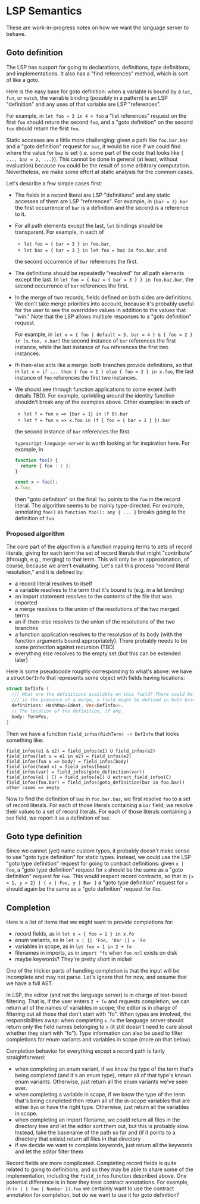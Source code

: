 # LSP Semantics

These are work-in-progress notes on how we want the language server to behave.

## Goto definition

The LSP has support for going to declarations, definitions, type definitions, and implementations. It
also has a "find references" method, which is sort of like a goto.

Here is the easy base for goto definition: when a variable is bound by a
`let`, `fun`, or `match`, the variable binding (possibly in a pattern) is an LSP
"definition" and any uses of that variable are LSP "references".

For example, in `let foo = 3 in 4 + foo` a "list references" request on the
first `foo` should return the second `foo`, and a "goto definition" on the
second `foo` should return the first `foo`.

Static accesses are a little more challenging: given a path like `foo.bar.baz`
and a "goto definition" request for `baz`, it would be nice if we could find
where the value for `baz` is set (i.e. some part of the code that looks like
`{ ..., baz = 2, ...}`). This cannot be done in general (at least, without
evaluation) because `foo` could be the result of some arbitrary computation.
Nevertheless, we make some effort at static analysis for the common cases.

Let's describe a few simple cases first:

- The fields in a record literal
  are LSP "definitions" and any static accesses of them are LSP "references".
  For example, in `{bar = 3}.bar` the first occurrence of `bar` is
  a definition and the second is a reference to it.

- For all path elements except the last, `let` bindings should be transparent.
  For example, in each of

    - `let foo = { bar = 3 } in foo.bar`,
    - `let baz = { bar = 3 } in let foo = baz in foo.bar`, and

  the second occurrence of `bar` references the first.

- The definitions should be repeatedly "resolved" for all path elements
  except the last.
  In `let foo = { baz = { bar = 3 } } in foo.baz.bar`, the second occurrence
  of `bar` references the first.

- In the merge of two records, fields defined on both sides are definitions.
  We don't take merge priorities into account, because it's probably useful for the user to
  see the overridden values in addition to the values that "win." Note that the LSP allows
  multiple responses to a "goto definition" request.

  For example, in `let x = { foo | default = 3, bar = 4 } & { foo = 2 } in [x.foo, x.bar]`
  the second instance of `bar` references the first instance, while the last instance of `foo`
  references the first two instances.

- If-then-else acts like a merge: both branches provide definitions, so that
  in `let x = if ... then { foo = 1 } else { foo = 2 } in x.foo`, the last instance of `foo`
  references the first two instances.

- We should see through function applications to some extent (with details TBD).
  For example, sprinkling around the identity function shouldn't break any of the examples
  above. Other examples: in each of

   - `let f = fun x => {bar = 1} in (f 0).bar`
   - `let f = fun x => x.foo in (f { foo = { bar = 1 } }).bar`

  the second instance of `bar` references the first.

  `typescript-language-server` is worth looking at for inspiration here.
  For example, in

  ```typescript
  function foo() {
    return { foo : 1 };
  }

  const x = foo();
  x.foo;
  ```
  then "goto definition" on the final `foo` points to the `foo` in the record literal.
  The algorithm seems to be mainly type-directed. For example, annotating `foo()`
  as `function foo(): any { ... }` breaks going to the definition of `foo`

### Proposed algorithm

The core part of the algorithm is a function mapping terms to sets of
record literals, giving for each term the set of record literals that might
"contribute" (through, e.g., merging) to that term. This will only be an
approximation, of course, because we aren't evaluating. Let's call this process
"record literal resolution," and it is defined by:

- a record literal resolves to itself
- a variable resolves to the term that it's bound to (e.g. in a let binding)
- an import statement resolves to the contents of the file that was imported
- a merge resolves to the union of the resolutions of the two merged terms
- an if-then-else resolves to the union of the resolutions of the two branches
- a function application resolves to the resolution of its body (with the
  function arguments bound appropriately). There probably needs to be some
  protection against recursion (TBD)
- everything else resolves to the empty set (but this can be extended later)

Here is some pseudocode roughly corresponding to what's above: we have
a struct `DefInfo` that represents some object with fields having locations:

```rust
struct DefInfo {
  /// What are the definitions available on this field? There could be many:
  /// in the presence of a merge, a field might be defined in both branches.
  definitions: HashMap<Ident, Vec<DefInfo>>,
  // The location of the definition, if any.
  body: TermPos,
}
```

Then we have a function `field_infos(RichTerm) -> DefInfo` that looks something like:

```text
field_infos(e1 & e2) = field_infos(e1) U field_infos(e2)
field_infos(let x = e1 in e2) = field_infos(e2)
field_infos(fun x => body) = field_infos(body)
field_infos(head x) = field_infos(head)
field_infos(var) = field_infos(goto_definition(var))
field_infos(e1 | C) = field_infos(e1) U extract_field_infos(C)
field_infos(foo.bar) = field_infos(goto_definition(bar in foo.bar))
other cases => empty
```

Now to find the definition of `baz` in `foo.bar.baz`, we first resolve `foo`
to a set of record literals. For each of those literals containing a `bar` field,
we resolve their values to a set of record literals. For each of those literals
containing a `baz` field, we report it as a definition of `baz`.

## Goto type definition

Since we cannot (yet) name custom types, it probably doesn't make sense to use "goto type definition"
for static types. Instead, we could use the LSP "goto type definition" request for going
to contract definitions: given `x | Foo`, a "goto type definition" request for `x` should be the same
as a "goto definition" request for `Foo`. This would respect record contracts, so that
in `{x = 1, y = 2} | { x | Foo, y | Bar }` a "goto type definition" request for `x` should again
be the same as a "goto definition" request for `Foo`.

## Completion

Here is a list of items that we might want to provide completions for:

- record fields, as in `let x = { foo = 1 } in x.fo`
- enum variants, as in `let x | [| 'Foo, 'Bar |] = 'Fo`
- variables in scope, as in `let foo = 1 in 2 + fo`
- filenames in imports, as in `import "fo` when `foo.ncl` exists on disk
- maybe keywords? They're pretty short in nickel

One of the trickier parts of handling completion is that the input will be incomplete
and may not parse. Let's ignore that for now, and assume that we have a full AST.

In LSP, the editor (and not the language server) is in charge of text-based filtering.
That is, if the user enters `2 + fo` and requests completion, we can return all of the
names of variables in scope; the editor is in charge of filtering out all those that
don't start with "fo". When types are involved, the responsibilities swap: when
completing `x.fo` the language server should return only the field names belonging
to `x` (it still doesn't need to care about whether they start with "fo").
Type information can also be used to filter completions for enum variants and
variables in scope (more on that below).

Completion behavior for everything except a record path is fairly straightforward:

- when completing an enum variant, if we know the type of the term that's being
  completed (and it's an enum type), return all of that type's known enum variants.
  Otherwise, just return all the enum variants we've seen ever.
- when completing a variable in scope, if we know the type of the term that's being
  completed then return all of the in-scope variables that are either `Dyn` or have
  the right type. Otherwise, just return all the variables in scope.
- when completing an import filename, we could return all files in the directory tree
  and let the editor sort them out, but this is probably slow. Instead, take the
  basename of the path so far and (if it points to a directory that exists) return
  all files in that directory
- if we decide we want to complete keywords, just return all the keywords and let
  the editor filter them

Record fields are more complicated. Completing record fields is quite related
to going to definitions, and so they may be able to share some of the implementation,
including the `field_infos` function described above. One potential difference
is in how they treat contract annotations. For example, in
`(x | { foo | Number }).foo` we certainly want to use the contract annotation
for completion, but do we want to use it for goto definition?
